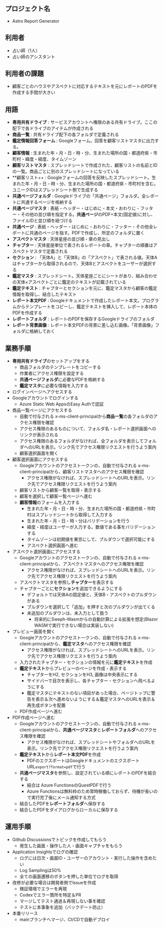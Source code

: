 ## プロジェクト名

- Astro Report Generator

## 利用者

- 占い師（1人）
- 占い師のアシスタント

## 利用者の課題

- 顧客ごとのハウスやアスペクトに対応するテキストを元にレポートのPDFを作成する手間が大きい

## 用語

- **専用共有ドライブ** : サービスアカウントへ権限のある共有ドライブ。ここの配下で各ドライブのアイテムが作成される
- **商品一覧** : 共有ドライブ配下の各フォルダで定義される
- **鑑定情報回答フォーム** : Googleフォーム。回答を顧客リストマスタに出力する。
- **顧客情報** : 生まれた年・月・日・時・分、生まれた場所の国・都道府県・市町村・緯度・経度、タイムゾーン
- **顧客リストマスタ** : スプレッドシートで作成された、顧客リストの名前とIDの一覧。商品ごとに別のスプレッドシートになっている
- **顧客リスト++ : Googleフォームの回答を反映したスプレッドシート。生まれた年・月・日・時・分、生まれた場所の国・都道府県・市町村を含む。ユニークIDはスプレッドシート側で生成する
- **共通ページフォルダ** : Googleドライブの「共通ページ」フォルダ。全レポートに共通するページを格納する
- **共通ページマスタ** : 表紙・ヘッダー・はじめに・本文・おわりに・フッター・その他の並び順を指定する。**共通ページ**のPDF+本文(固定値)に対し、ファイルIDと並び順を紐づける
- **共通ページ** : 表紙・ヘッダー・はじめに・おわりに・フッター・その他全レポートに共通のページを指す。PDFで作成し、所定のフォルダに置く
- **アスペクトマスタ** : 天体星座の並び順・章の見出し
- **チャプター** : 天体星座単位で表されるレポートの章。チャプターの順番はアスペクトマスタで定義される
- **セクション** : 「天体A」と「天体B」の「アスペクト」で表される値。天体Aはチャプターから取得されるので、天体Bとアスペクトをユーザーが選択する
- **鑑定マスタ** : スプレッドシート。天体星座ごとにシートがあり、組み合わせの天体×アスペクトごとに鑑定のテキストが記載されている
- **鑑定テキスト** : チャプターとセクションを元に、鑑定マスタから顧客の鑑定情報を取得し、結合したテキスト
- **レポート本文PDF** : Googleドキュメントで作成したレポート本文。プログラムからテンプレートをコピーし、鑑定テキストを挿入して、レポート本体のPDFを作成する
- **レポートフォルダ** : レポートのPDFを保存するGoogleドライブのフォルダ
- **レポート背景画像** : レポート本文PDFの背景に差し込む画像。「背景画像」フォルダに格納しておく

## 業務手順

- **専用共有ドライブ**のセットアップをする
  - 商品フォルダのテンプレートをコピーする
  - 作業者にアクセス権限を設定する
  -  **共通ページフォルダ**に必要なPDFを格納する
  - **鑑定マスタ**に必要な情報を入力する 
- ログインページへアクセスする
- Googleアカウントでログインする
  - Azure Static Web AppsのEasy Authで認証
- 商品一覧ページにアクセスする
  - 自動で付与される x-ms-client-principalから**商品一覧**の各フォルダのアクセス権限を確認
  - アクセス権限のあるものについて、フォルダ名・レポート選択画面へのリンクが表示される
  - アクセス権限のあるフォルダがなければ、全フォルダを表示してフォルダへのURLを表示。リンク先でアクセス権限リクエストを行うよう案内
  - 顧客選択画面を開く
- 顧客選択画面にアクセスする
  - Googleアカウントのアクセストークンの、自動で付与される x-ms-client-principalから、顧客リストマスタへのアクセス権限を確認
    - アクセス権限がなければ、スプレッドシートへのURLを表示。リンク先でアクセス権限リクエストを行うよう案内
  - 顧客リストから顧客一覧を取得・表示する
  - 顧客を選択して顧客一覧ページへ進む
  - **顧客情報**のフォームを入力する
    - 生まれた年・月・日・時・分、生まれた場所の国・都道府県・市町村はスプレッドシートから取得して入力する
    - 生まれた年・月・日・時・分はバリデーションを行う
    - 緯度・経度はユーザーが入力する。数値である事をバリデーションする
    - タイムゾーンは初期値を東京にして、プルダウンで選択可能にする
    - アスペクト選択画面へ進む
- アスペクト選択画面にアクセスする
  - Googleアカウントのアクセストークンの、自動で付与される x-ms-client-principalから、アスペクトマスタへのアクセス権限を確認
    - アクセス権限がなければ、スプレッドシートへのURLを表示。リンク先でアクセス権限リクエストを行うよう案内
  - アスペクトマスタを参照し**チャプター**を表示する
  - チャプターごとに**セクション**を追加できるようにする
    - デフォルトでは天体Aの固定値と、天体B・アスペクトのプルダウンがある
    - プルダウンを選択して「追加」を押すと次のプルダウンが出てくる
    - 未追加のプルダウンは、未入力として扱う
      - 将来的にSweph-Wasmからの自動計算による拡張を想定(Blazor WASMで実行できない場合は実装しない)
- プレビュー画面を開く
  - Googleアカウントのアクセストークンの、自動で付与される x-ms-client-principalから、**鑑定マスタ**へのアクセス権限を確認
    - アクセス権限がなければ、スプレッドシートへのURLを表示。リンク先でアクセス権限リクエストを行うよう案内
  - 入力されたチャプター・セクションの情報を元に**鑑定テキスト**を作成
  - **鑑定テキスト**からプレビューのページを作成・表示する
    - チャプターをH2, セクションをH3, 画像は中央表示にする
    - サイドバーで目次を表示し、各チャプター・セクションへ飛べるようにする
    - 鑑定マスタにテキストのない項目があった場合、ページトップに警告を表示＆次へ進めないようにする＆鑑定マスタへのURLを表示＆再生成ボタンを配置
  - PDF作成ページへ進む
- PDF作成ページへ進む
  - Googleアカウントのアクセストークンの、自動で付与される x-ms-client-principalから、**共通ページマスタ**と**レポートフォルダ**へのアクセス権限を確認
    - アクセス権限がなければ、スプレッドシートやフォルダへのURLを表示。リンク先でアクセス権限リクエストを行うよう案内
  - **鑑定テキスト**から**レポート本文PDF**を作成
    - PDFのエクスポートはGoogleドキュメントのエクスポートURL`export?format=pdf`で行う
  - **共通ページマスタ**を参照し、設定されている順にレポートのPDFを結合する
    - 結合は Azure FunctionsのQuestPDFで行う
    - Azure Functionsは無料枠のため常時稼働しておらず、待機が長いので実行完了後にメール通知する方式
  - 結合したPDFを**レポートフォルダ**へ保存する
  - 結合したPDFをダイアログからローカルに保存する

## 運用手順
- Github Discussionsでトピックを作成してもらう
  - 発生した画面・操作した人・画面キャプチャをもらう
- Application Insightsでログの確認
  - ログには日次・画面ID・ユーザーのアカウント・実行した操作を含めたい
  - Log Samplingは50%
  - 全ての画面遷移のボタンを押した単位でログを取得
- 改修が必要な場合は開発者側でIssueを作成
  - 検証環境でエラーを再現
  - Codexでエラー箇所を特定＆PR
  - マージしてテスト通過＆再現しない事を確認
  - テストに本事象を追加（バックデート防止）
- 本番リリース
  - mainブランチへマージ、CI/CDで自動デプロイ



